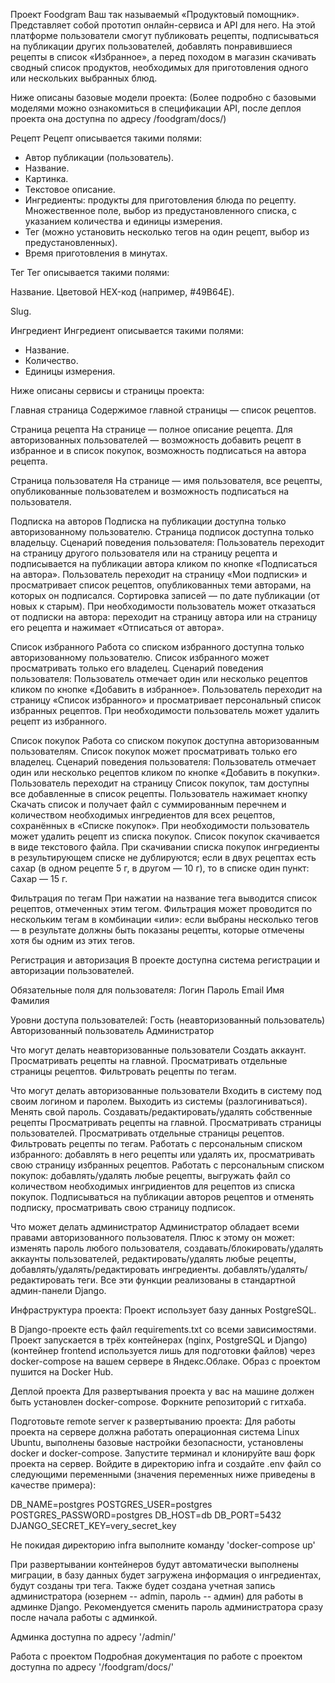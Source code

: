 Проект Foodgram
Ваш так называемый «Продуктовый помощник». Представляет собой прототип онлайн-сервиса и API для него. На этой платформе пользователи смогут публиковать рецепты, подписываться на публикации других пользователей, добавлять понравившиеся рецепты в список «Избранное», а перед походом в магазин скачивать сводный список продуктов, необходимых для приготовления одного или нескольких выбранных блюд.

Ниже описаны базовые модели проекта:
(Более подробно с базовыми моделями можно ознакомиться в спецификации API, после деплоя проекта она доступна по адресу /foodgram/docs/)

Рецепт
Рецепт описывается такими полями:

- Автор публикации (пользователь).
- Название.
- Картинка.
- Текстовое описание.
- Ингредиенты: продукты для приготовления блюда по рецепту. Множественное поле, выбор из предустановленного списка, с указанием количества и единицы измерения.
- Тег (можно установить несколько тегов на один рецепт, выбор из предустановленных).
- Время приготовления в минутах.

Тег
Тег описывается такими полями:

Название.
Цветовой HEX-код (например, #49B64E).

Slug.

Ингредиент
Ингредиент описывается такими полями:

- Название.
- Количество.
- Единицы измерения.

Ниже описаны сервисы и страницы проекта:

Главная страница
Содержимое главной страницы — список рецептов.

Страница рецепта
На странице — полное описание рецепта. Для авторизованных пользователей — возможность добавить рецепт в избранное и в список покупок, возможность подписаться на автора рецепта.

Страница пользователя
На странице — имя пользователя, все рецепты, опубликованные пользователем и возможность подписаться на пользователя.

Подписка на авторов
Подписка на публикации доступна только авторизованному пользователю. Страница подписок доступна только владельцу.
Сценарий поведения пользователя:
Пользователь переходит на страницу другого пользователя или на страницу рецепта и подписывается на публикации автора кликом по кнопке «Подписаться на автора».
Пользователь переходит на страницу «Мои подписки» и просматривает список рецептов, опубликованных теми авторами, на которых он подписался. Сортировка записей — по дате публикации (от новых к старым).
При необходимости пользователь может отказаться от подписки на автора: переходит на страницу автора или на страницу его рецепта и нажимает «Отписаться от автора».

Список избранного
Работа со списком избранного доступна только авторизованному пользователю. Список избранного может просматривать только его владелец.
Сценарий поведения пользователя:
Пользователь отмечает один или несколько рецептов кликом по кнопке «Добавить в избранное».
Пользователь переходит на страницу «Список избранного» и просматривает персональный список избранных рецептов.
При необходимости пользователь может удалить рецепт из избранного.

Список покупок
Работа со списком покупок доступна авторизованным пользователям. Список покупок может просматривать только его владелец.
Сценарий поведения пользователя:
Пользователь отмечает один или несколько рецептов кликом по кнопке «Добавить в покупки».
Пользователь переходит на страницу Список покупок, там доступны все добавленные в список рецепты. Пользователь нажимает кнопку Скачать список и получает файл с суммированным перечнем и количеством необходимых ингредиентов для всех рецептов, сохранённых в «Списке покупок».
При необходимости пользователь может удалить рецепт из списка покупок.
Список покупок скачивается в виде текстового файла.
При скачивании списка покупок ингредиенты в результирующем списке не дублируются; если в двух рецептах есть сахар (в одном рецепте 5 г, в другом — 10 г), то в списке один пункт: Сахар — 15 г.

Фильтрация по тегам
При нажатии на название тега выводится список рецептов, отмеченных этим тегом. Фильтрация может проводится по нескольким тегам в комбинации «или»: если выбраны несколько тегов — в результате должны быть показаны рецепты, которые отмечены хотя бы одним из этих тегов.

Регистрация и авторизация
В проекте доступна система регистрации и авторизации пользователей.

Обязательные поля для пользователя:
Логин
Пароль
Email
Имя
Фамилия

Уровни доступа пользователей:
Гость (неавторизованный пользователь)
Авторизованный пользователь
Администратор

Что могут делать неавторизованные пользователи
Создать аккаунт.
Просматривать рецепты на главной.
Просматривать отдельные страницы рецептов.
Фильтровать рецепты по тегам.

Что могут делать авторизованные пользователи
Входить в систему под своим логином и паролем.
Выходить из системы (разлогиниваться).
Менять свой пароль.
Создавать/редактировать/удалять собственные рецепты
Просматривать рецепты на главной.
Просматривать страницы пользователей.
Просматривать отдельные страницы рецептов.
Фильтровать рецепты по тегам.
Работать с персональным списком избранного: добавлять в него рецепты или удалять их, просматривать свою страницу избранных рецептов.
Работать с персональным списком покупок: добавлять/удалять любые рецепты, выгружать файл со количеством необходимых ингридиентов для рецептов из списка покупок.
Подписываться на публикации авторов рецептов и отменять подписку, просматривать свою страницу подписок.

Что может делать администратор
Администратор обладает всеми правами авторизованного пользователя.
Плюс к этому он может:
изменять пароль любого пользователя,
создавать/блокировать/удалять аккаунты пользователей,
редактировать/удалять любые рецепты,
добавлять/удалять/редактировать ингредиенты.
добавлять/удалять/редактировать теги.
Все эти функции реализованы в стандартной админ-панели Django.

Инфраструктура проекта:
Проект использует базу данных PostgreSQL.

В Django-проекте есть файл requirements.txt со всеми зависимостями.
Проект запускается в трёх контейнерах (nginx, PostgreSQL и Django) (контейнер frontend используется лишь для подготовки файлов) через docker-compose на вашем сервере в Яндекс.Облаке. Образ с проектом пушится на Docker Hub.

Деплой проекта
Для развертывания проекта у вас на машине должен быть установлен docker-compose. Форкните репозиторий с гитхаба.

Подготовьте remote server к развертыванию проекта:
Для работы проекта на сервере должна работать операционная система Linux Ubuntu, выполнены базовые настройки безопасности, установлены docker и docker-compose.
Запустите терминал и клонируйте ваш форк проекта на сервер.
Войдите в директорию infra и создайте .env файл со следующими переменными (значения переменных ниже приведены в качестве примера):

DB_NAME=postgres
POSTGRES_USER=postgres
POSTGRES_PASSWORD=postgres
DB_HOST=db
DB_PORT=5432
DJANGO_SECRET_KEY=very_secret_key

Не покидая директорию infra выполните команду 'docker-compose up'

При развертывании контейнеров будут автоматически выполнены миграции, в базу данных будет загружена информация о ингредиентах, будут созданы три тега.
Также будет создана учетная запись администратора (юзернем -- admin, пароль -- админ) для работы в админке Django. Рекомендуется сменить пароль администратора сразу после начала работы с админкой.

Админка доступна по адресу '/admin/'

Работа с проектом
Подробная документация по работе с проектом доступна по адресу '/foodgram/docs/'
